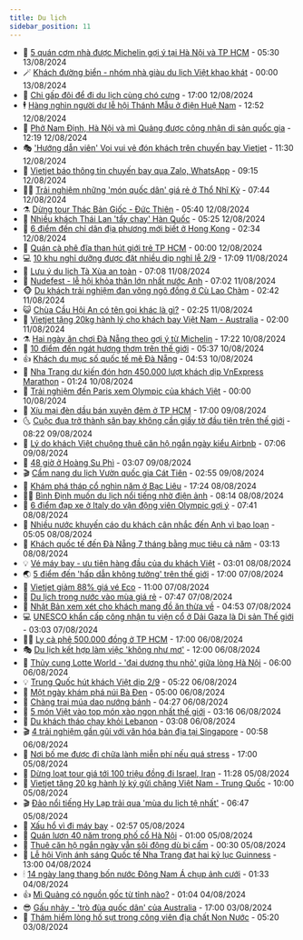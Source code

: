 ```yaml
---
title: Du lịch
sidebar_position: 11
---
```


<!-- vnexpress-du-lich:START -->
- 💂 [5 quán cơm nhà được Michelin gợi ý tại Hà Nội và TP HCM](https://vnexpress.net/5-quan-com-nha-duoc-michelin-goi-y-tai-ha-noi-va-tp-hcm-4780449.html) - 05:30 13/08/2024
- 🪄 [Khách đường biển - nhóm nhà giàu du lịch Việt khao khát](https://vnexpress.net/khach-duong-bien-nhom-nha-giau-du-lich-viet-khao-khat-4778802.html) - 00:00 13/08/2024
- 🦅 [Chi gấp đôi để đi du lịch cùng chó cưng](https://vnexpress.net/chi-gap-doi-de-di-du-lich-cung-cho-cung-4780499.html) - 17:00 12/08/2024
- 🕴 [Hàng nghìn người dự lễ hội Thánh Mẫu ở điện Huệ Nam](https://vnexpress.net/hang-nghin-nguoi-du-le-hoi-thanh-mau-o-dien-hue-nam-4780608.html) - 12:52 12/08/2024
- 👀 [Phở Nam Định, Hà Nội và mì Quảng được công nhận di sản quốc gia](https://vnexpress.net/pho-nam-dinh-ha-noi-va-mi-quang-duoc-cong-nhan-di-san-quoc-gia-4780632.html) - 12:19 12/08/2024
- 🎭 [&#39;Hướng dẫn viên&#39; Voi vui vẻ đón khách trên chuyến bay Vietjet](https://vnexpress.net/huong-dan-vien-voi-vui-ve-don-khach-tren-chuyen-bay-vietjet-4780677.html) - 11:30 12/08/2024
- 🦒 [Vietjet báo thông tin chuyến bay qua Zalo, WhatsApp](https://vnexpress.net/vietjet-bao-thong-tin-chuyen-bay-qua-zalo-whatsapp-4780640.html) - 09:15 12/08/2024
- 👨‍🏫 [Trải nghiệm những &#39;món quốc dân&#39; giá rẻ ở Thổ Nhĩ Kỳ](https://vnexpress.net/trai-nghiem-nhung-mon-quoc-dan-gia-re-o-tho-nhi-ky-4780010.html) - 07:44 12/08/2024
- ⚗️ [Dừng tour Thác Bản Giốc - Đức Thiên](https://vnexpress.net/dung-tour-thac-ban-gioc-duc-thien-4780537.html) - 05:40 12/08/2024
- 🥸 [Nhiều khách Thái Lan &#39;tẩy chay&#39; Hàn Quốc](https://vnexpress.net/nhieu-khach-thai-lan-tay-chay-han-quoc-4780404.html) - 05:25 12/08/2024
- 🤠 [6 điểm đến chỉ dân địa phương mới biết ở Hong Kong](https://vnexpress.net/6-diem-den-chi-dan-dia-phuong-moi-biet-o-hong-kong-4780242.html) - 02:34 12/08/2024
- 🚀 [Quán cà phê đĩa than hút giới trẻ TP HCM](https://vnexpress.net/quan-ca-phe-dia-than-hut-gioi-tre-tp-hcm-4780227.html) - 00:00 12/08/2024
- 💻 [10 khu nghỉ dưỡng được đặt nhiều dịp nghỉ lễ 2/9](https://vnexpress.net/10-khu-nghi-duong-duoc-dat-nhieu-dip-nghi-le-2-9-4779969.html) - 17:09 11/08/2024
- 💼 [Lưu ý du lịch Tà Xùa an toàn](https://vnexpress.net/luu-y-du-lich-ta-xua-an-toan-4780221.html) - 07:08 11/08/2024
- 🤡 [Nudefest - lễ hội khỏa thân lớn nhất nước Anh](https://vnexpress.net/nudefest-le-hoi-khoa-than-lon-nhat-nuoc-anh-4779960.html) - 07:02 11/08/2024
- 🐵 [Du khách trải nghiệm đan võng ngô đồng ở Cù Lao Chàm](https://vnexpress.net/du-khach-trai-nghiem-dan-vong-ngo-dong-o-cu-lao-cham-4779766.html) - 02:42 11/08/2024
- 😺 [Chùa Cầu Hội An có tên gọi khác là gì?](https://vnexpress.net/chua-cau-hoi-an-co-ten-goi-khac-la-gi-4780106.html) - 02:25 11/08/2024
- 🌈 [Vietjet tặng 20kg hành lý cho khách bay Việt Nam - Australia](https://vnexpress.net/vietjet-tang-20kg-hanh-ly-cho-khach-bay-viet-nam-australia-4780093.html) - 02:00 11/08/2024
- ⚗️ [Hai ngày ăn chơi Đà Nẵng theo gợi ý từ Michelin](https://vnexpress.net/hai-ngay-an-choi-da-nang-theo-goi-y-tu-michelin-4779455.html) - 17:22 10/08/2024
- 👀 [10 điểm đến ngát hương thơm trên thế giới](https://vnexpress.net/10-diem-den-ngat-huong-thom-tren-the-gioi-4779636.html) - 05:37 10/08/2024
- 👍 [Khách du mục số quốc tế mê Đà Nẵng](https://vnexpress.net/khach-du-muc-so-quoc-te-me-da-nang-4778912.html) - 04:53 10/08/2024
- 💄 [Nha Trang dự kiến đón hơn 450.000 lượt khách dịp VnExpress Marathon](https://vnexpress.net/nha-trang-du-kien-don-hon-450-000-luot-khach-dip-vnexpress-marathon-4779341.html) - 01:24 10/08/2024
- 🥷 [Trải nghiệm đến Paris xem Olympic của khách Việt](https://vnexpress.net/trai-nghiem-den-paris-xem-olympic-cua-khach-viet-4778167.html) - 00:00 10/08/2024
- 📝 [Xíu mại đèn dầu bán xuyên đêm ở TP HCM](https://vnexpress.net/xiu-mai-den-dau-ban-xuyen-dem-o-tp-hcm-4779271.html) - 17:00 09/08/2024
- 🌜 [Cuộc đua trở thành sân bay không cần giấy tờ đầu tiên trên thế giới](https://vnexpress.net/cuoc-dua-tro-thanh-san-bay-khong-can-giay-to-dau-tien-tren-the-gioi-4779481.html) - 08:22 09/08/2024
- 📝 [Lý do khách Việt chuộng thuê căn hộ ngắn ngày kiểu Airbnb](https://vnexpress.net/ly-do-khach-viet-chuong-thue-can-ho-ngan-ngay-kieu-airbnb-4778342.html) - 07:06 09/08/2024
- 🧰 [48 giờ ở Hoàng Su Phì](https://vnexpress.net/48-gio-o-hoang-su-phi-4779015.html) - 03:07 09/08/2024
- 🎬 [Cẩm nang du lịch Vườn quốc gia Cát Tiên](https://vnexpress.net/cam-nang-du-lich-vuon-quoc-gia-cat-tien-4775984.html) - 02:55 09/08/2024
- 🧐 [Khám phá tháp cổ nghìn năm ở Bạc Liêu](https://vnexpress.net/kham-pha-thap-co-nghin-nam-o-bac-lieu-4778867.html) - 17:24 08/08/2024
- 👨‍🏫 [Bình Định muốn du lịch nổi tiếng nhờ điện ảnh](https://vnexpress.net/binh-dinh-muon-du-lich-noi-tieng-nho-dien-anh-4779022.html) - 08:14 08/08/2024
- 🦣 [6 điểm đạp xe ở Italy do vận động viên Olympic gợi ý](https://vnexpress.net/6-diem-dap-xe-o-italy-do-van-dong-vien-olympic-goi-y-4778779.html) - 07:41 08/08/2024
- 🌋 [Nhiều nước khuyến cáo du khách cân nhắc đến Anh vì bạo loạn](https://vnexpress.net/nhieu-nuoc-khuyen-cao-du-khach-can-nhac-den-anh-vi-bao-loan-4779043.html) - 05:05 08/08/2024
- 🦄 [Khách quốc tế đến Đà Nẵng 7 tháng bằng mục tiêu cả năm](https://vnexpress.net/khach-quoc-te-den-da-nang-7-thang-bang-muc-tieu-ca-nam-4778886.html) - 03:13 08/08/2024
- 💡 [Vé máy bay - ưu tiên hàng đầu của du khách Việt](https://vnexpress.net/ve-may-bay-uu-tien-hang-dau-cua-du-khach-viet-4778917.html) - 03:01 08/08/2024
- 🌏 [5 điểm đến &#39;hấp dẫn không tưởng&#39; trên thế giới](https://vnexpress.net/5-diem-den-hap-dan-khong-tuong-tren-the-gioi-4778771.html) - 17:00 07/08/2024
- 💂 [Vietjet giảm 88% giá vé Eco](https://vnexpress.net/vietjet-giam-88-gia-ve-eco-4778876.html) - 11:00 07/08/2024
- 🤩 [Du lịch trong nước vào mùa giá rẻ](https://vnexpress.net/du-lich-trong-nuoc-vao-mua-gia-re-4778494.html) - 07:47 07/08/2024
- 💪 [Nhật Bản xem xét cho khách mang đồ ăn thừa về](https://vnexpress.net/nhat-ban-xem-xet-cho-khach-mang-do-an-thua-ve-4778699.html) - 04:53 07/08/2024
- 💻 [UNESCO khẩn cấp công nhận tu viện cổ ở Dải Gaza là Di sản Thế giới](https://vnexpress.net/unesco-khan-cap-cong-nhan-tu-vien-co-o-dai-gaza-la-di-san-the-gioi-4778450.html) - 03:03 07/08/2024
- 🧑‍💻 [Ly cà phê 500.000 đồng ở TP HCM](https://vnexpress.net/ly-ca-phe-500-000-dong-o-tp-hcm-4776615.html) - 17:00 06/08/2024
- 🎭 [Du lịch kết hợp làm việc &#39;không như mơ&#39;](https://vnexpress.net/du-lich-ket-hop-lam-viec-khong-nhu-mo-4776783.html) - 12:00 06/08/2024
- 🧐 [Thủy cung Lotte World - &#39;đại dương thu nhỏ&#39; giữa lòng Hà Nội](https://vnexpress.net/thuy-cung-lotte-world-dai-duong-thu-nho-giua-long-ha-noi-4776054.html) - 06:00 06/08/2024
- 💡 [Trung Quốc hút khách Việt dịp 2/9](https://vnexpress.net/trung-quoc-hut-khach-viet-dip-2-9-4778277.html) - 05:22 06/08/2024
- 🌊 [Một ngày khám phá núi Bà Đen](https://vnexpress.net/mot-ngay-kham-pha-nui-ba-den-4778188.html) - 05:00 06/08/2024
- 🎃 [Chàng trai múa dao nướng bánh](https://video.vnexpress.net/chang-trai-mua-dao-nuong-banh-4776142.html) - 04:27 06/08/2024
- 🧠 [5 món Việt vào top món xào ngon nhất thế giới](https://vnexpress.net/5-mon-viet-vao-top-mon-xao-ngon-nhat-the-gioi-4777795.html) - 03:16 06/08/2024
- 💄 [Du khách tháo chạy khỏi Lebanon](https://vnexpress.net/du-khach-thao-chay-khoi-lebanon-4778144.html) - 03:08 06/08/2024
- 🎬 [4 trải nghiệm gần gũi với văn hóa bản địa tại Singapore](https://vnexpress.net/4-trai-nghiem-gan-gui-voi-van-hoa-ban-dia-tai-singapore-4777112.html) - 00:58 06/08/2024
- 🐻 [Nơi bố mẹ được đi chữa lành miễn phí nếu quá stress](https://vnexpress.net/noi-bo-me-duoc-di-chua-lanh-mien-phi-neu-qua-stress-4777955.html) - 17:00 05/08/2024
- 🌝 [Dừng loạt tour giá tới 100 triệu đồng đi Israel, Iran](https://vnexpress.net/dung-loat-tour-gia-toi-100-trieu-dong-di-israel-iran-4777987.html) - 11:28 05/08/2024
- 🤩 [Vietjet tặng 20 kg hành lý ký gửi chặng Việt Nam - Trung Quốc](https://vnexpress.net/vietjet-tang-20-kg-hanh-ly-ky-gui-chang-viet-nam-trung-quoc-4777964.html) - 10:00 05/08/2024
- 🎬 [Đảo nổi tiếng Hy Lạp trải qua &#39;mùa du lịch tệ nhất&#39;](https://vnexpress.net/dao-noi-tieng-hy-lap-trai-qua-mua-du-lich-te-nhat-4777779.html) - 06:47 05/08/2024
- 🦩 [Xấu hổ vì đi máy bay](https://vnexpress.net/xau-ho-vi-di-may-bay-4777586.html) - 02:57 05/08/2024
- 🦍 [Quán lươn 40 năm trong phố cổ Hà Nội](https://vnexpress.net/quan-luon-40-nam-trong-pho-co-ha-noi-4776874.html) - 01:00 05/08/2024
- 👀 [Thuê căn hộ ngắn ngày vẫn sôi động dù bị cấm](https://vnexpress.net/thue-can-ho-ngan-ngay-van-soi-dong-du-bi-cam-4777341.html) - 00:30 05/08/2024
- 🧰 [Lễ hội Vịnh ánh sáng Quốc tế Nha Trang đạt hai kỷ lục Guinness](https://vnexpress.net/le-hoi-vinh-anh-sang-quoc-te-nha-trang-dat-hai-ky-luc-guinness-4777659.html) - 13:00 04/08/2024
- 🕯 [14 ngày lang thang bốn nước Đông Nam Á chụp ảnh cưới](https://vnexpress.net/14-ngay-lang-thang-bon-nuoc-dong-nam-a-chup-anh-cuoi-4777470.html) - 01:33 04/08/2024
- 👍 [Mì Quảng có nguồn gốc từ tỉnh nào?](https://vnexpress.net/mi-quang-co-nguon-goc-tu-tinh-nao-4777426.html) - 01:04 04/08/2024
- 😎 [Gấu nhảy - &#39;trò đùa quốc dân&#39; của Australia](https://vnexpress.net/gau-nhay-tro-dua-quoc-dan-cua-australia-4776872.html) - 17:00 03/08/2024
- 🐘 [Thám hiểm lòng hố sụt trong công viên địa chất Non Nước](https://vnexpress.net/tham-hiem-long-ho-sut-trong-cong-vien-dia-chat-non-nuoc-4776536.html) - 05:20 03/08/2024<!-- vnexpress-du-lich:END -->
